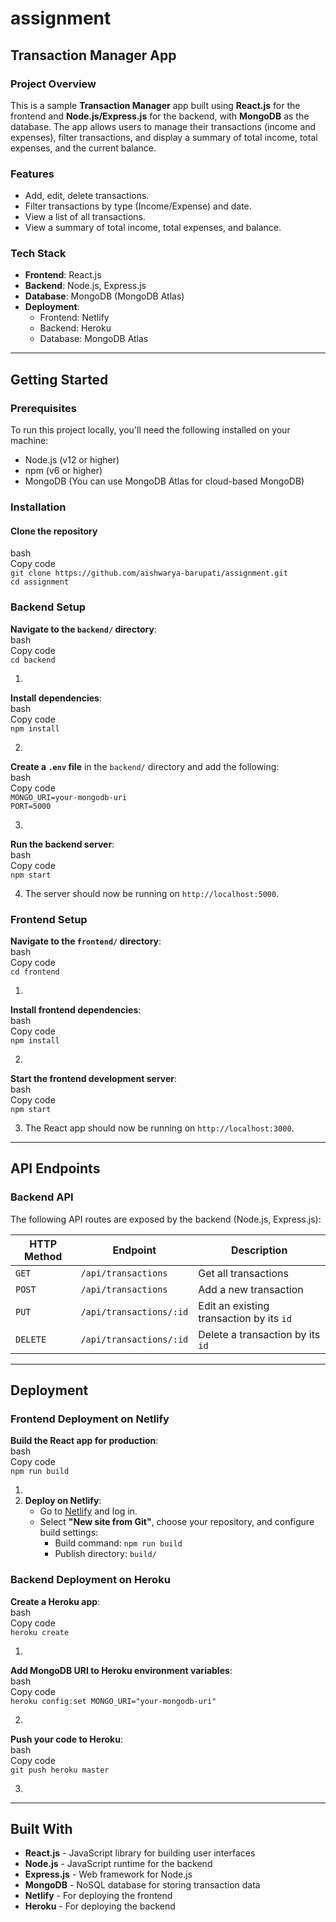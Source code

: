# assignment 
## **Transaction Manager App**

### **Project Overview**

This is a sample **Transaction Manager** app built using **React.js** for the frontend and **Node.js/Express.js** for the backend, with **MongoDB** as the database. The app allows users to manage their transactions (income and expenses), filter transactions, and display a summary of total income, total expenses, and the current balance.

### **Features**

* Add, edit, delete transactions.  
* Filter transactions by type (Income/Expense) and date.  
* View a list of all transactions.  
* View a summary of total income, total expenses, and balance.

### **Tech Stack**

* **Frontend**: React.js  
* **Backend**: Node.js, Express.js  
* **Database**: MongoDB (MongoDB Atlas)  
* **Deployment**:  
  * Frontend: Netlify  
  * Backend: Heroku  
  * Database: MongoDB Atlas

---

## **Getting Started**

### **Prerequisites**

To run this project locally, you'll need the following installed on your machine:

* Node.js (v12 or higher)  
* npm (v6 or higher)  
* MongoDB (You can use MongoDB Atlas for cloud-based MongoDB)

### **Installation**

#### **Clone the repository**

bash  
Copy code  
`git clone https://github.com/aishwarya-barupati/assignment.git`  
`cd assignment`

### **Backend Setup**

**Navigate to the `backend/` directory**:  
bash  
Copy code  
`cd backend`

1. 

**Install dependencies**:  
bash  
Copy code  
`npm install`

2. 

**Create a `.env` file** in the `backend/` directory and add the following:  
bash  
Copy code  
`MONGO_URI=your-mongodb-uri`  
`PORT=5000`

3. 

**Run the backend server**:  
bash  
Copy code  
`npm start`

4. The server should now be running on `http://localhost:5000`.

### **Frontend Setup**

**Navigate to the `frontend/` directory**:  
bash  
Copy code  
`cd frontend`

1. 

**Install frontend dependencies**:  
bash  
Copy code  
`npm install`

2. 

**Start the frontend development server**:  
bash  
Copy code  
`npm start`

3. The React app should now be running on `http://localhost:3000`.

---

## **API Endpoints**

### **Backend API**

The following API routes are exposed by the backend (Node.js, Express.js):

| HTTP Method | Endpoint | Description |
| ----- | ----- | ----- |
| `GET` | `/api/transactions` | Get all transactions |
| `POST` | `/api/transactions` | Add a new transaction |
| `PUT` | `/api/transactions/:id` | Edit an existing transaction by its `id` |
| `DELETE` | `/api/transactions/:id` | Delete a transaction by its `id` |

---

## **Deployment**

### **Frontend Deployment on Netlify**

**Build the React app for production**:  
bash  
Copy code  
`npm run build`

1.   
2. **Deploy on Netlify**:  
   * Go to [Netlify](https://www.netlify.com) and log in.  
   * Select **"New site from Git"**, choose your repository, and configure build settings:  
     * Build command: `npm run build`  
     * Publish directory: `build/`

### **Backend Deployment on Heroku**

**Create a Heroku app**:  
bash  
Copy code  
`heroku create`

1. 

**Add MongoDB URI to Heroku environment variables**:  
bash  
Copy code  
`heroku config:set MONGO_URI="your-mongodb-uri"`

2. 

**Push your code to Heroku**:  
bash  
Copy code  
`git push heroku master`

3. 

---

## **Built With**

* **React.js** \- JavaScript library for building user interfaces  
* **Node.js** \- JavaScript runtime for the backend  
* **Express.js** \- Web framework for Node.js  
* **MongoDB** \- NoSQL database for storing transaction data  
* **Netlify** \- For deploying the frontend  
* **Heroku** \- For deploying the backend

